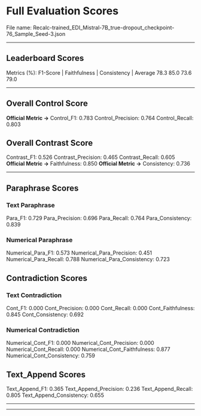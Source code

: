 # Full Evaluation Scores

File name: Recalc-trained_EDI_Mistral-7B_true-dropout_checkpoint-76_Sample_Seed-3.json


---

## Leaderboard Scores

Metrics (%): F1-Score | Faithfulness | Consistency | Average
                78.3        85.0          73.6        79.0

---

## Overall Control Score

**Official Metric ->** Control_F1: 0.783
Control_Precision: 0.764
Control_Recall: 0.803

## Overall Contrast Score

Contrast_F1: 0.526
Contrast_Precision: 0.465
Contrast_Recall: 0.605
**Official Metric ->** Faithfulness: 0.850
**Official Metric ->** Consistency: 0.736

---


## Paraphrase Scores


### Text Paraphrase

Para_F1: 0.729
Para_Precision: 0.696
Para_Recall: 0.764
Para_Consistency: 0.839


### Numerical Paraphrase

Numerical_Para_F1: 0.573
Numerical_Para_Precision: 0.451
Numerical_Para_Recall: 0.788
Numerical_Para_Consistency: 0.723


## Contradiction Scores


### Text Contradiction

Cont_F1: 0.000
Cont_Precision: 0.000
Cont_Recall: 0.000
Cont_Faithfulness: 0.845
Cont_Consistency: 0.692


### Numerical Contradiction

Numerical_Cont_F1: 0.000
Numerical_Cont_Precision: 0.000
Numerical_Cont_Recall: 0.000
Numerical_Cont_Faithfulness: 0.877
Numerical_Cont_Consistency: 0.759


## Text_Append Scores

Text_Append_F1: 0.365
Text_Append_Precision: 0.236
Text_Append_Recall: 0.805
Text_Append_Consistency: 0.655

---


---

